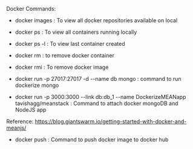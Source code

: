 Docker Commands:
- docker images : To view all docker repositories available on local
- docker ps : To view all containers running locally
- docker ps -l : To view last container created
- docker rm <name> : to remove docker container
- docker rmi <id> : To remove docker image

- docker run -p 27017:27017 -d --name db mongo : command to run dockerize mongo
- docker run -p 3000:3000 --link db:db_1 --name DockerizeMEANapp tavishagg/meanstack : Command to attach docker mongoDB and NodeJS app

Reference: https://blog.giantswarm.io/getting-started-with-docker-and-meanjs/

- docker push <Repository name> : Command to push docker image to docker hub
